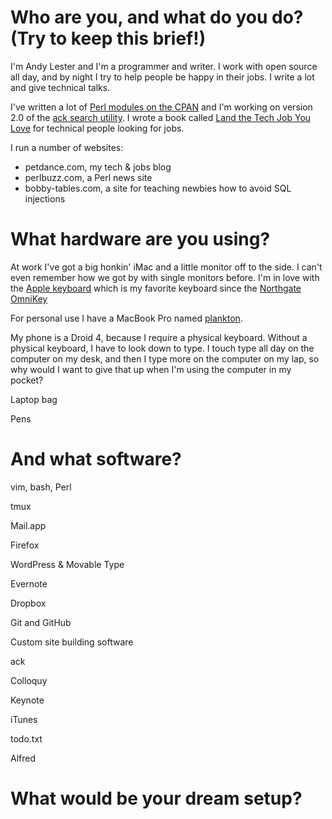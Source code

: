 # Who are you, and what do you do? (Try to keep this brief!)

I'm Andy Lester and I'm a programmer and writer.  I work with open
source all day, and by night I try to help people be happy in their
jobs.
I write a lot and give technical talks.

I've written a lot of
[Perl modules on the CPAN](http://search.cpan.org/~petdance)
and I'm working on version 2.0 of the
[ack search utility](http://betterthangrep.com).
I wrote a book called
[Land the Tech Job You Love](http://pragprog.com/book/algh/land-the-tech-job-you-love)
for technical people looking for jobs.

I run a number of websites:

* petdance.com, my tech &amp; jobs blog
* perlbuzz.com, a Perl news site
* bobby-tables.com, a site for teaching newbies how to avoid SQL injections

# What hardware are you using?

At work I've got a big honkin' iMac and a little monitor off to the
side.  I can't even remember how we got by with single monitors
before.  I'm in love with the
[Apple keyboard](http://store.apple.com/us/product/MB110LL/B)
which is my favorite keyboard since the
[Northgate OmniKey](http://en.wikipedia.org/wiki/Northgate_Computers)

For personal use I have a MacBook Pro named
[plankton](http://twitpic.com/6j2fdv).

My phone is a Droid 4, because I require a physical keyboard.
Without a physical keyboard, I have to look down to type.  I touch
type all day on the computer on my desk, and then I type more on
the computer on my lap, so why would I want to give that up when
I'm using the computer in my pocket?

Laptop bag

Pens

# And what software?

vim, bash, Perl

tmux

Mail.app

Firefox

WordPress &amp; Movable Type

Evernote

Dropbox

Git and GitHub

Custom site building software

ack

Colloquy

Keynote

iTunes

todo.txt

Alfred




# What would be your dream setup?
